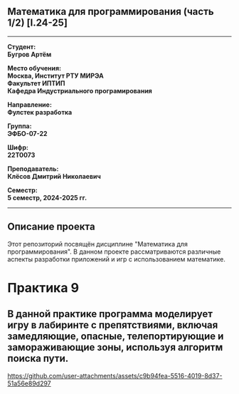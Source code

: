 ## Математика для программирования (часть 1/2) [I.24-25]
---

**Студент:**  
**Бугров Артём**  

**Место обучения:**  
**Москва, Институт РТУ МИРЭА**  
**Факультет ИПТИП**  
**Кафедра Индустриального програмирования**  

**Направление:**  
**Фулстек разработка**  

**Группа:**  
**ЭФБО-07-22**  

**Шифр:**  
**22Т0073**  

**Преподаватель:**  
**Клёсов Дмитрий Николаевич**  

**Семестр:**  
**5 семестр, 2024-2025 гг.**

---

## Описание проекта

Этот репозиторий посвящён дисциплине "Математика для программирования". В данном проекте рассматриваются различные аспекты разработки приложений и игр с использованием математике.


# Практика 9

## В данной практике программа моделирует игру в лабиринте с препятствиями, включая замедляющие, опасные, телепортирующие и замораживающие зоны, используя алгоритм поиска пути.



https://github.com/user-attachments/assets/c9b94fea-5516-4019-8d37-51a56e89d297

